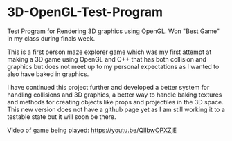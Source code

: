 # 3D-OpenGL-Test-Program
Test Program for Rendering 3D graphics using OpenGL. Won "Best Game" in my class during finals week.

This is a first person maze explorer game which was my first attempt at making a 3D game using OpenGL and C++ that has both collision and graphics but does not meet up to my personal expectations as I wanted to also have baked in graphics.

I have continued this project further and developed a better system for handling collisions and 3D graphics, a better way to handle baking textures and methods for creating objects like props and projectiles in the 3D space. This new version does not have a github page yet as I am still working it to a testable state but it will soon be there.

Video of game being played: https://youtu.be/QlIbwOPXZjE
